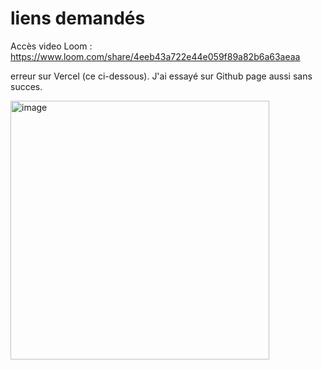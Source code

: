 # liens demandés 

Accès video Loom : https://www.loom.com/share/4eeb43a722e44e059f89a82b6a63aeaa


erreur sur Vercel (ce ci-dessous). J'ai essayé sur Github page aussi sans succes.

<img width="414" alt="image" src="https://user-images.githubusercontent.com/74502479/203330365-a62f40d3-58d8-4abd-be8c-593e0351a6ef.png">
